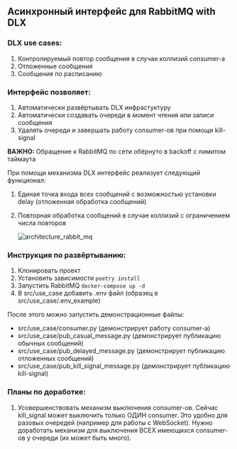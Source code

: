 ## Асинхронный интерфейс для RabbitMQ with DLX


### DLX use cases:
1. Контролируемый повтор сообщения в случае коллизий consumer-а
2. Отложенные сообщения
3. Сообщения по расписанию

### Интерфейс позволяет:
1. Автоматически развёртывать DLX инфрастуктуру
2. Автоматически создавать очереди в момент чтения или записи сообщения
3. Удалять очереди и завершать работу consumer-ов при помощи kill-signal

**ВАЖНО:** Обращение к RabbitMQ по сети обёрнуто в backoff с лимитом таймаута

При помощи механизма DLX интерфейс реализует следующий функционал:
1. Единая точка входа всех сообщений с возможностью установки delay (отложенная обработка сообщений)
2. Повторная обработка сообщений в случае коллизий с ограничением числа повторов

   ![architecture_rabbit_mq](http://www.plantuml.com/plantuml/png/Z9BHIiCm58RlynIXFe2kKrPXY5jjmJl1Mw6SfMTTM9hC9DqSqdUtwzAPpgsOG6Z_ytz_mk4y6mlQLgKWKsFt0fy8RTO6s1eAfD-4khLeb4AhIkPC2QNfJHp7f-Bx2dAruxAWerQhspDNh2fHsg6Kn_l3zg2bXdBmtYH9_3l0mWBC835xY9FqpeC-Awm6YNGIfL7g4S2iqXuXk4IxucmjqHWwxkak8vmVjf-XjTfTpGZ_bR5K8aSz-FGqVfcCFOI1pWUxCqdcKUI0wQqR0j9D00YHWU1RpFokjT_7qrL750mDUahWpFKL9Fo3XBz8JNnW1zmsuvNbk05jFQvVEE0rkKXgj7hlWxxkkBPL-CLM80lCk6IgR2mjrAaVifClCaPfY_gCE8eN_TshVBl_8YXGMWeRtdfcRw-1ampgBMTTsqz_v-MmLmu3GgIoI1VAMbLIzTDd5Ums3GJHkxzYFw2k1CTAHOZVe1nGuz92SL6QId1B78M0AAqgmOK35N16Sfo4k8cp-ONPN-1BU6-oDRLZKAJ8cTrzy-RDctKEwks5-FBJ9P8RiMueKzULgKpuS-JwCd5zbs2BwucL6UAfP9Awn9sxdhj4c0SGol6KIY4vuIQoq3N4BLO6HfQ0-YMJ88fRXdGygVRHiyCEE3KrZa0_ZFi8QbPkwkJms2CB8olGwMhkAG9T77iTliHuGPMmqpacp7Sipu4oDP8fGa5w2KkxKoLO0ceWbWcmwkkp-8pSUvnQ8dov1K22aPRhkWy4NUABA4YpGBH7MZn4MYFTcYhN_PFu5DTZEtJzEqgmrU5nTD097smwSSV8jLZ2GhzyWu-MLD76dU_5vQ-PYRL5CjyEDg3Bf4rZ5JGEOVYuzVJqC6ezENk5S_KH0DSl83Uc4CQtWBh05PI2_TcBnOAtLQrbfU6CRk6YAYuP6LFQH8zPoL1iBlCWgESBmG8qglSBI7ohzwo2Y5PVh7E1p4ei5nTKZWjwfd1zewqSynIzmD0EnlJaJDLu4Rqnkxi-SOoNLnEr6hDxGL3v-GyjlVShDVrtAml-p1BeZY5T6VBBi3JtZiRn_amu12WvBste5teonzAC5HkyLu_sj_4UCB-xdx1v3e0Kqbn9OJZDvG1HMZQI00EsaKgJ11KCQXH1kcd0WuRWtrh3iDbYrsIHS_hXcQ5lyKLrwC6yCX8iacGp69FpM3eFlRrrgahZtj9g44BrAF2uT5ThjsnZmrSSpRnL-UH5AAyYzUlONqU5PvbY8Bt54E56Wkib8ekGga9ShYZVL2dSA1kPLXgBYrKJh3oC9xu5_BwIcH2AqmJBSmBqzlJmk0i01NRuQ9uDF-BlN0p9onUBYis4897Zr98E8T1wYjRZ_EZMC5jc_HZZcUIvrOVQqVDelrFrz4Qw-q5GPkRuD5s6vGuSRrn_Y5iL_sl_0000)




### Инструкция по развёртыванию:

1. Клонировать проект
2. Установить зависимости `poetry install`
3. Запустить RabbitMQ `docker-compose up -d`
4. В src/use_case добавить .env файл (образец в src/use_case/.env_example)

После этого можно запустить демонстрационные файлы:
* src/use_case/consumer.py (демонстрирует работу consumer-а)
* src/use_case/pub_casual_message.py (демонстрирует публикацию обычных сообщений)
* src/use_case/pub_delayed_message.py (демонстрирует публикацию отложенных сообщений)
* src/use_case/pub_kill_signal_message.py (демонстрирует публикацию kill-signal)


### Планы по доработке:
1. Усовершенствовать механизм выключения consumer-ов. Сейчас kill_signal может выключить только ОДИН consumer.
Это удобно для разовых очередей (например для работы с WebSocket).
Нужно доработать механизм для выключения ВСЕХ имеющихся consumer-ов у очереди (их может быть много).
